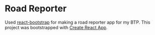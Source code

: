 Road Reporter
==========
Used [react-bootstrap](https://react-bootstrap.github.io/) for making a road reporter app for my BTP. This project was bootstrapped with [Create React App](https://github.com/facebook/create-react-app).